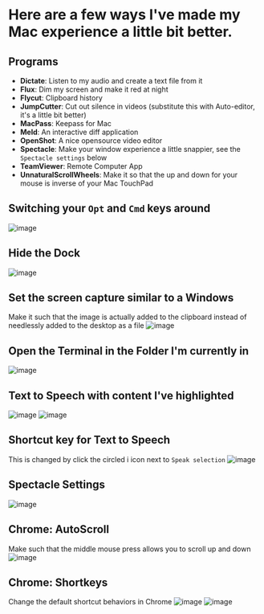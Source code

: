 
# Here are a few ways I've made my Mac experience a little bit better.

## Programs
- **Dictate**: Listen to my audio and create a text file from it
- **Flux**: Dim my screen and make it red at night
- **Flycut**: Clipboard history
- **JumpCutter**: Cut out silence in videos (substitute this with Auto-editor, it's a little bit better)
- **MacPass**: Keepass for Mac
- **Meld**: An interactive diff application
- **OpenShot**: A nice opensource video editor
- **Spectacle**: Make your window experience a little snappier, see the `Spectacle settings` below
- **TeamViewer**: Remote Computer App
- **UnnaturalScrollWheels**: Make it so that the up and down for your mouse is inverse of your Mac TouchPad

## Switching your `Opt` and `Cmd` keys around
![image](https://user-images.githubusercontent.com/11879769/206865075-948e4a0d-0c2d-4520-9d1d-aaeed15908d7.png)

## Hide the Dock
![image](https://user-images.githubusercontent.com/11879769/206865199-b18ccf4c-bfeb-4ae0-8e5c-b22db24a9a96.png)

## Set the screen capture similar to a Windows
Make it such that the image is actually added to the clipboard instead of needlessly added to the desktop as a file
![image](https://user-images.githubusercontent.com/11879769/206865251-a915d229-2f12-49ea-be67-2de24a132640.png)

## Open the Terminal in the Folder I'm currently in
![image](https://user-images.githubusercontent.com/11879769/206865371-2a7a5dce-0f0f-40b8-8ba7-b6600dc5b5fe.png)

## Text to Speech with content I've highlighted
![image](https://user-images.githubusercontent.com/11879769/206865619-8db91e23-c19d-4536-8713-bfe49c9616b7.png)
![image](https://user-images.githubusercontent.com/11879769/206865462-c049f24d-68a4-479f-82bd-7f48cc531873.png)

## Shortcut key for Text to Speech
This is changed by click the circled i icon next to `Speak selection`
![image](https://user-images.githubusercontent.com/11879769/206865497-04e96e93-5fb5-4965-9cba-781759788d4c.png)

## Spectacle Settings
![image](https://user-images.githubusercontent.com/11879769/206865839-f546a750-49d7-47d9-8dd1-e9c9e4583cee.png)

## Chrome: AutoScroll
Make such that the middle mouse press allows you to scroll up and down
![image](https://user-images.githubusercontent.com/11879769/206865971-1ecb58d3-0e99-4d29-b71f-0dbb189872cf.png)

## Chrome: Shortkeys
Change the default shortcut behaviors in Chrome
![image](https://user-images.githubusercontent.com/11879769/206866011-e349ab46-57bf-428b-84e8-d03b25cf3614.png)
![image](https://user-images.githubusercontent.com/11879769/206866314-f4ffcace-a41b-4766-9813-61d0468f194c.png)

